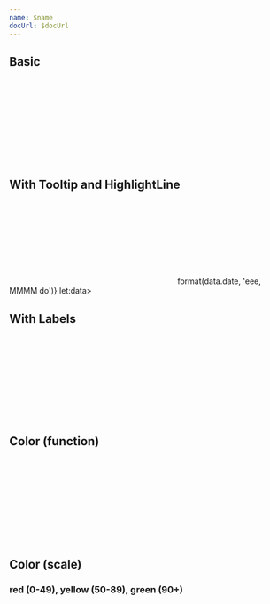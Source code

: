 ```yaml
---
name: $name
docUrl: $docUrl
---
```


<script lang="ts">
	import { scaleTime, scaleThreshold } from 'd3-scale';
	import { format } from 'date-fns';
	import { formatDate, PeriodType } from 'svelte-ux/utils/date';

	import Chart, { Svg } from '$lib/components/Chart.svelte';
	import Area from '$lib/components/Area.svelte';
	import AxisX from '$lib/components/AxisX.svelte';
	import AxisY from '$lib/components/AxisY.svelte';
	import Baseline from '$lib/components/Baseline.svelte';
	import HighlightLine from '$lib/components/HighlightLine.svelte';
	import Labels from '$lib/components/Labels.svelte';
	import Points from '$lib/components/Points.svelte';
	import Tooltip from '$lib/components/Tooltip.svelte';
	import TooltipItem from '$lib/components/TooltipItem.svelte';

	import Preview from '$lib/docs/Preview.svelte';
	import { createDateSeries } from '$lib/utils/genData';

	const data = createDateSeries({ min: 10, max: 100, value: 'integer' });
</script>

## Basic

<Preview>
	<div class="h-[300px] p-4 border rounded">
		<Chart
			{data}
			x="date"
			xScale={scaleTime()}
			y="value"
			yDomain={[0, null]}
			yNice
			padding={{ left: 16, bottom: 24 }}
		>
			<Svg>
				<AxisY gridlines />
				<AxisX formatTick={(d) => formatDate(d, PeriodType.Day, 'short')} />
				<Baseline x y />
				<Points class="fill-blue-500 stroke-blue-800" />
			</Svg>
		</Chart>
	</div>
</Preview>

## With Tooltip and HighlightLine

<Preview>
	<div class="h-[300px] p-4 border rounded">
		<Chart
			{data}
			x="date"
			xScale={scaleTime()}
			y="value"
			yDomain={[0, null]}
			yNice
			padding={{ left: 16, bottom: 24 }}
			tooltip
		>
			<Svg>
				<AxisY gridlines />
				<AxisX formatTick={(d) => formatDate(d, PeriodType.Day, 'short')} />
				<Baseline x y />
				<Points class="fill-blue-500 stroke-blue-800" />
				<HighlightLine color="var(--color-blue-500)" />
			</Svg>
			<Tooltip header={data => format(data.date, 'eee, MMMM do')} let:data>
				<TooltipItem label="value" value={data.value} />
			</Tooltip>
		</Chart>
	</div>
</Preview>

## With Labels

<Preview>
	<div class="h-[300px] p-4 border rounded">
		<Chart
			{data}
			x="date"
			xScale={scaleTime()}
			y="value"
			yDomain={[0, null]}
			yNice
			padding={{ left: 16, bottom: 24 }}
		>
			<Svg>
				<AxisY gridlines />
				<AxisX formatTick={(d) => formatDate(d, PeriodType.Day, 'short')} />
				<Baseline x y />
				<Points class="fill-blue-500 stroke-blue-800" />
				<Labels format="integer" verticalAnchor="bottom" />
			</Svg>
		</Chart>
	</div>
</Preview>

## Color (function)

<Preview>
	<div class="h-[300px] p-4 border rounded">
		<Chart
			{data}
			x="date"
			xScale={scaleTime()}
			y="value"
			yDomain={[0, null]}
			yNice
			padding={{ left: 16, bottom: 24 }}
		>
			<Svg>
				<AxisY gridlines />
				<AxisX formatTick={(d) => formatDate(d, PeriodType.Day, 'short')} />
				<Baseline x y />
				<Points color={({ value }) => value >= 50 ? 'var(--color-green-500)' : 'var(--color-red-500)'} class="stroke-black/50" />
			</Svg>
		</Chart>
	</div>
</Preview>

## Color (scale)

### red (0-49), yellow (50-89), green (90+)

<Preview>
	<div class="h-[300px] p-4 border rounded">
		<Chart
			{data}
			x="date"
			xScale={scaleTime()}
			y="value"
			yDomain={[0, null]}
			yNice
			r="value"
			rScale={scaleThreshold()}
			rDomain={[50, 90]}
			rRange={[
				'var(--color-red-500)',
				'var(--color-yellow-500)',
				'var(--color-green-500)',
			]}
			padding={{ left: 16, bottom: 24 }}
		>
			<Svg>
				<AxisY gridlines />
				<AxisX formatTick={(d) => formatDate(d, PeriodType.Day, 'short')} />
				<Baseline x y />
				<Points class="stroke-black/50" />
			</Svg>
		</Chart>
	</div>
</Preview>
